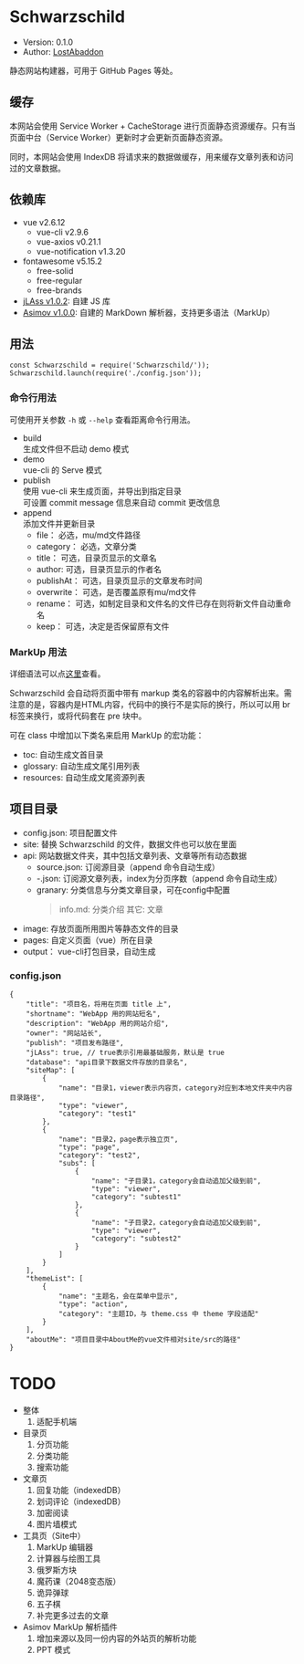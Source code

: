 # Schwarzschild

-	Version: 0.1.0
-	Author: [LostAbaddon](lostabaddon@gmail.com)

静态网站构建器，可用于 GitHub Pages 等处。

## 缓存

本网站会使用 Service Worker + CacheStorage 进行页面静态资源缓存。只有当页面中台（Service Worker）更新时才会更新页面静态资源。

同时，本网站会使用 IndexDB 将请求来的数据做缓存，用来缓存文章列表和访问过的文章数据。

## 依赖库

-	vue v2.6.12
	+	vue-cli v2.9.6
	+	vue-axios v0.21.1
	+	vue-notification v1.3.20
-	fontawesome v5.15.2
	+	free-solid
	+	free-regular
	+	free-brands
-	[jLAss v1.0.2](https://github.com/LostAbaddon/jLAss): 自建 JS 库
-	[Asimov v1.0.0](https://github.com/LostAbaddon/Asimov): 自建的 MarkDown 解析器，支持更多语法（MarkUp）

## 用法

```
const Schwarzschild = require('Schwarzschild/'));
Schwarzschild.launch(require('./config.json'));
```

### 命令行用法

可使用开关参数 `-h` 或 `--help` 查看距离命令行用法。

-	build<br>
	生成文件但不启动 demo 模式
-	demo<br>
	vue-cli 的 Serve 模式
-	publish<br>
	使用 vue-cli 来生成页面，并导出到指定目录<br>
	可设置 commit message 信息来自动 commit 更改信息
-	append<br>
	添加文件并更新目录
	+	file：	必选，mu/md文件路径
	+	category：	必选，文章分类
	+	title：	可选，目录页显示的文章名
	+	author:	可选，目录页显示的作者名
	+	publishAt：	可选，目录页显示的文章发布时间
	+	overwrite：	可选，是否覆盖原有mu/md文件
	+	rename：	可选，如制定目录和文件名的文件已存在则将新文件自动重命名
	+	keep：	可选，决定是否保留原有文件

### MarkUp 用法

详细语法可以点[这里](https://github.com/LostAbaddon/Asimov/blob/main/demo.mu)查看。

Schwarzschild 会自动将页面中带有 markup 类名的容器中的内容解析出来。需注意的是，容器内是HTML内容，代码中的换行不是实际的换行，所以可以用 br 标签来换行，或将代码套在 pre 块中。

可在 class 中增加以下类名来启用 MarkUp 的宏功能：

-	toc: 自动生成文首目录
-	glossary: 自动生成文尾引用列表
-	resources: 	自动生成文尾资源列表

## 项目目录

-	config.json:					项目配置文件
-	site:							替换 Schwarzschild 的文件，数据文件也可以放在里面
-	api:							网站数据文件夹，其中包括文章列表、文章等所有动态数据
	+	source.json:				订阅源目录（append 命令自动生成）
	+	<username>-<index>.json:	订阅源文章列表，index为分页序数（append 命令自动生成）
	+	granary:					分类信息与分类文章目录，可在config中配置
		>	info.md:				分类介绍
		>	其它:					文章
-	image:	存放页面所用图片等静态文件的目录
-	pages:	自定义页面（vue）所在目录
-	output：	vue-cli打包目录，自动生成

### config.json

```
{
	"title": "项目名，将用在页面 title 上",
	"shortname": "WebApp 用的网站短名",
	"description": "WebApp 用的网站介绍",
	"owner": "网站站长",
	"publish": "项目发布路径",
	"jLAss": true, // true表示引用最基础服务，默认是 true
	"database": "api目录下数据文件存放的目录名",
	"siteMap": [
		{
			"name": "目录1，viewer表示内容页，category对应到本地文件夹中内容目录路径",
			"type": "viewer",
			"category": "test1"
		},
		{
			"name": "目录2，page表示独立页",
			"type": "page",
			"category": "test2",
			"subs": [
				{
					"name": "子目录1，category会自动追加父级到前",
					"type": "viewer",
					"category": "subtest1"
				},
				{
					"name": "子目录2，category会自动追加父级到前",
					"type": "viewer",
					"category": "subtest2"
				}
			]
		}
	],
	"themeList": [
		{
			"name": "主题名，会在菜单中显示",
			"type": "action",
			"category": "主题ID，与 theme.css 中 theme 字段适配"
		}
	],
	"aboutMe": "项目目录中AboutMe的vue文件相对site/src的路径"
}
```

# TODO

-	整体
	1.	适配手机端
-	目录页
	1.	分页功能
	2.	分类功能
	3.	搜索功能
-	文章页
	1.	回复功能（indexedDB）
	2.	划词评论（indexedDB）
	3.	加密阅读
	4.	图片墙模式
-	工具页（Site中）
	1.	MarkUp 编辑器
	2.	计算器与绘图工具
	3.	俄罗斯方块
	4.	魔药课（2048变态版）
	5.	诡异弹球
	6.	五子棋
	8.	补完更多过去的文章
-	Asimov MarkUp 解析插件
	1.	增加来源以及同一份内容的外站页的解析功能
	2.	PPT 模式